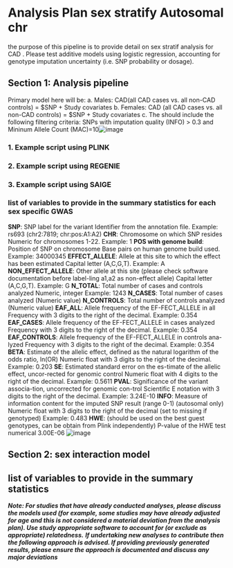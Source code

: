#  Analysis Plan sex stratify Autosomal chr

the purpose of this pipeline is to provide detail on sex stratif analysis for CAD . 
Please test additive models using logistic regression, accounting for genotype imputation uncertainty (i.e. SNP probability or dosage).

## Section 1: Analysis pipeline
Primary model here will be:
a. Males: CAD(all CAD cases vs. all non-CAD controls) = $SNP + Study covariates 
b. Females: CAD (all CAD cases vs. all non-CAD controls) = $SNP + Study covariates 
c. The should include the following filtering criteria: SNPs with imputation quality (INFO) > 0.3 and Mininum Allele Count (MAC)=10![image](https://github.com/TcheandjieuLab/CC4D_sex_stratified_analysis_plan/assets/32551968/c795e1f7-6cae-4fe5-acbe-466a5c6c2cb3)


### 1. Example script using PLINK
### 2. Example script using REGENIE
### 3. Example script using SAIGE

### list of variables to provide in the summary statistics for each sex specific GWAS
**SNP**:	SNP label for the variant	Identifier from the annotation file. Example: rs693 (chr2:7819; chr:pos:A1:A2)
**CHR**:	Chromosome on which SNP resides	Numeric for chromosomes 1-22. Example:	1
**POS with genome build**:	Position of SNP on chromosome	Base pairs on human genome build used. Example:	34000345
**EFFECT_ALLELE**:	Allele at this site to which the effect has been estimated	Capital letter (A,C,G,T). Example:	A
**NON_EFFECT_ALLELE**:	Other allele at this site (please check software documentation before label-ling a1,a2 as non-effect allele)	Capital letter (A,C,G,T). Example: G
**N_TOTAL**:	Total number of cases and controls analyzed	Numeric, integer	Example: 1243
**N_CASES**:	Total number of cases analyzed	(Numeric value)
**N_CONTROLS**:	Total number of controls analyzed	(Numeric value)
**EAF_ALL**:	Allele frequency of the EF-FECT_ALLELE in all	Frequency with 3 digits to the right of the decimal. Example: 0.354
**EAF_CASES**:	Allele frequency of the EF-FECT_ALLELE in cases analyzed	Frequency with 3 digits to the right of the decimal. Example: 0.354
**EAF_CONTROLS**:	Allele frequency of the EF-FECT_ALLELE in controls ana-lyzed	Frequency with 3 digits to the right of the decimal. Example: 0.354
**BETA**:	Estimate of the allelic effect, defined as the natural logarithm of the odds ratio, ln(OR)	Numeric float with 3 digits to the right of the decimal. Example: 0.203
**SE**:	Estimated standard error on the es-timate of the allelic effect, uncor-rected for genomic control	Numeric float with 4 digits to the right of the decimal. Example:	0.5611
**PVAL**:	Significance of the variant associa-tion, uncorrected for genomic con-trol	Scientific E notation with 3 digits to the right of the decimal.	Example: 3.24E-10
**INFO**:	Measure of information content for the imputed SNP result (range 0-1) (autosomal only)	Numeric float with 3 digits to the right of the decimal (set to missing if genotyped)	Example: 0.483
**HWE**: (should be used on the best guest genotypes, can be obtain from Plink independently)	P-value of the HWE test 	numerical	3.00E-06
![image](https://github.com/TcheandjieuLab/CC4D_sex_stratified_analysis_plan/assets/32551968/8f09b92d-9481-4f83-8a97-18d3047bc5fe)

## Section 2: sex interaction model

## list of variables to provide in the summary statistics 


***Note: For studies that have already conducted analyses, please discuss the models used (for example, some studies may have already adjusted for age and this is not considered a material deviation from the analysis plan). Use study appropriate software to account for (or exclude as appropriate) relatedness.***
***If undertaking new analyses to contribute then the following approach is advised. If providing previously generated results, please ensure the approach is documented and discuss any major deviations***

